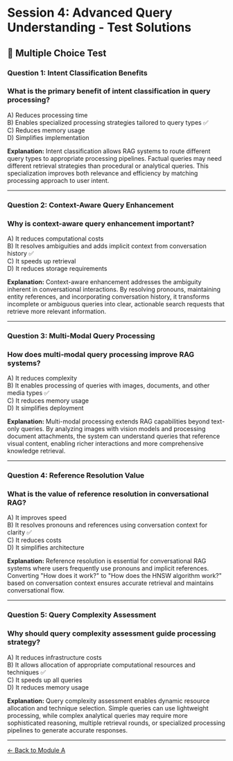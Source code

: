 # Session 4: Advanced Query Understanding - Test Solutions

## 📝 Multiple Choice Test

### Question 1: Intent Classification Benefits

### What is the primary benefit of intent classification in query processing?
A) Reduces processing time  
B) Enables specialized processing strategies tailored to query types ✅  
C) Reduces memory usage  
D) Simplifies implementation  

**Explanation:** Intent classification allows RAG systems to route different query types to appropriate processing pipelines. Factual queries may need different retrieval strategies than procedural or analytical queries. This specialization improves both relevance and efficiency by matching processing approach to user intent.

---

### Question 2: Context-Aware Query Enhancement

### Why is context-aware query enhancement important?
A) It reduces computational costs  
B) It resolves ambiguities and adds implicit context from conversation history ✅  
C) It speeds up retrieval  
D) It reduces storage requirements  

**Explanation:** Context-aware enhancement addresses the ambiguity inherent in conversational interactions. By resolving pronouns, maintaining entity references, and incorporating conversation history, it transforms incomplete or ambiguous queries into clear, actionable search requests that retrieve more relevant information.

---

### Question 3: Multi-Modal Query Processing

### How does multi-modal query processing improve RAG systems?
A) It reduces complexity  
B) It enables processing of queries with images, documents, and other media types ✅  
C) It reduces memory usage  
D) It simplifies deployment  

**Explanation:** Multi-modal processing extends RAG capabilities beyond text-only queries. By analyzing images with vision models and processing document attachments, the system can understand queries that reference visual content, enabling richer interactions and more comprehensive knowledge retrieval.

---

### Question 4: Reference Resolution Value

### What is the value of reference resolution in conversational RAG?
A) It improves speed  
B) It resolves pronouns and references using conversation context for clarity ✅  
C) It reduces costs  
D) It simplifies architecture  

**Explanation:** Reference resolution is essential for conversational RAG systems where users frequently use pronouns and implicit references. Converting "How does it work?" to "How does the HNSW algorithm work?" based on conversation context ensures accurate retrieval and maintains conversational flow.

---

### Question 5: Query Complexity Assessment

### Why should query complexity assessment guide processing strategy?
A) It reduces infrastructure costs  
B) It allows allocation of appropriate computational resources and techniques ✅  
C) It speeds up all queries  
D) It reduces memory usage  

**Explanation:** Query complexity assessment enables dynamic resource allocation and technique selection. Simple queries can use lightweight processing, while complex analytical queries may require more sophisticated reasoning, multiple retrieval rounds, or specialized processing pipelines to generate accurate responses.

---

[← Back to Module A](Session4_ModuleA_Query_Understanding.md)